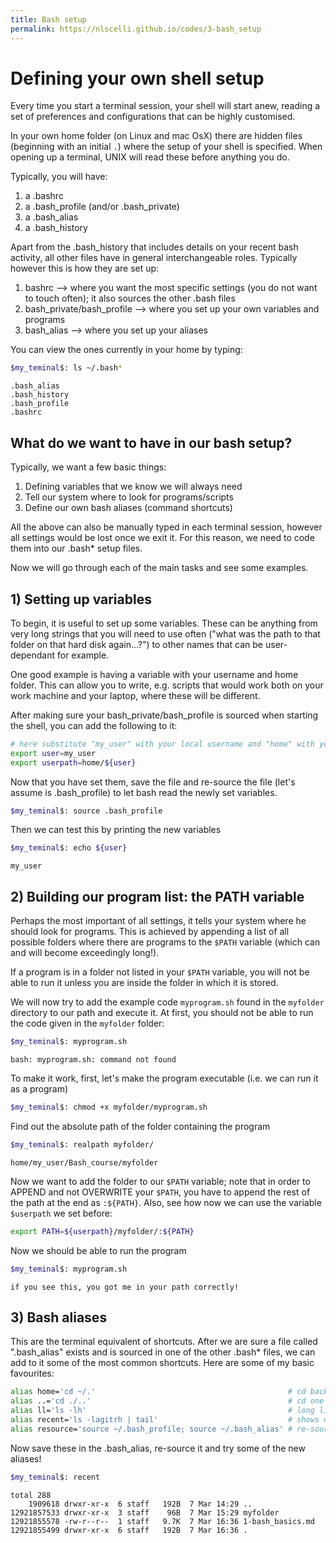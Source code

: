 ```yaml
---
title: Bash setup
permalink: https://nlscelli.github.io/codes/3-bash_setup
---
```


# Defining your own shell setup
Every time you start a terminal session, your shell will start anew, reading a set of preferences and configurations that can be highly customised.

In your own home folder (on Linux and mac OsX) there are hidden files (beginning with an initial `.`) where the setup of your shell is specified. When opening up a terminal, UNIX will read these before anything you do.

Typically, you will have:
1. a .bashrc
2. a .bash_profile (and/or .bash_private)
3. a .bash_alias
4. a .bash_history

Apart from the .bash_history that includes details on your recent bash activity, all other files have in general interchangeable roles. Typically however this is how they are set up:
1. bashrc --> where you want the most specific settings (you do not want to touch often); it also sources the other .bash files
2. bash_private/bash_profile --> where you set up your own variables and programs
3. bash_alias --> where you set up your aliases

You can view the ones currently in your home by typing:
```bash
$my_teminal$: ls ~/.bash*
```

    .bash_alias
    .bash_history
    .bash_profile
    .bashrc


## What do we want to have in our bash setup?
Typically, we want a few basic things:
1. Defining variables that we know we will always need
2. Tell our system where to look for programs/scripts
3. Define our own bash aliases (command shortcuts)

All the above can also be manually typed in each terminal session, however all settings would be lost once we exit it. For this reason, we need to code them into our .bash* setup files.

Now we will go through each of the main tasks and see some examples.

## 1) Setting up variables
To begin, it is useful to set up some variables. These can be anything from very long strings that you will need to use often ("what was the path to that folder on that hard disk again...?") to other names that can be user-dependant for example.

One good example is having a variable with your username and home folder. This can allow you to write, e.g. scripts that would work both on your work machine and your laptop, where these will be different.

After making sure your bash_private/bash_profile is sourced when starting the shell, you can add the following to it:


```bash
# here substitute "my_user" with your local username and "home" with your actual home
export user=my_user
export userpath=home/${user}
```

Now that you have set them, save the file and re-source the file (let's assume is .bash_profile) to let bash read the newly set variables.
```bash
$my_teminal$: source .bash_profile
```
Then we can test this by printing the new variables


```bash
$my_teminal$: echo ${user}
```

    my_user


## 2) Building our program list: the PATH variable
Perhaps the most important of all settings, it tells your system where he should look for programs. This is achieved by appending a list of all possible folders where there are programs to the `$PATH` variable (which can and will become exceedingly long!).

If a program is in a folder not listed in your `$PATH` variable, you will not be able to run it unless you are inside the folder in which it is stored.

We will now try to add the example code `myprogram.sh` found in the `myfolder` directory to our path and execute it. At first, you should not be able to run the code given in the `myfolder` folder:


```bash
$my_teminal$: myprogram.sh
```

    bash: myprogram.sh: command not found




To make it work, first, let's make the program executable (i.e. we can run it as a program)


```bash
$my_teminal$: chmod +x myfolder/myprogram.sh
```

Find out the absolute path of the folder containing the program


```bash
$my_teminal$: realpath myfolder/
```

    home/my_user/Bash_course/myfolder


Now we want to add the folder to our `$PATH` variable; note that in order to APPEND and not OVERWRITE your `$PATH`, you have to append the rest of the path at the end as `:${PATH}`. Also, see how now we can use the variable `$userpath` we set before:


```bash
export PATH=${userpath}/myfolder/:${PATH}
```

Now we should be able to run the program


```bash
$my_teminal$: myprogram.sh
```

    if you see this, you got me in your path correctly!


## 3) Bash aliases
This are the terminal equivalent of shortcuts. After we are sure a file called ".bash_alias" exists and is sourced in one of the other .bash* files, we can add to it some of the most common shortcuts. Here are some of my basic favourites:


```bash
alias home='cd ~/.'                                           # cd back to home
alias ..='cd ./..'                                            # cd one folder back
alias ll='ls -lh'                                             # long list (shows permissions and file sizes)
alias recent='ls -lagitrh | tail'                             # shows most recently edited files
alias resource='source ~/.bash_profile; source ~/.bash_alias' # re-sources the bash session
```

Now save these in the .bash_alias, re-source it and try some of the new aliases!


```bash
$my_teminal$: recent
```

    total 288
        1909618 drwxr-xr-x  6 staff   192B  7 Mar 14:29 ..
    12921857533 drwxr-xr-x  3 staff    96B  7 Mar 15:29 myfolder
    12921855578 -rw-r--r--  1 staff   9.7K  7 Mar 16:36 1-bash_basics.md
    12921855499 drwxr-xr-x  6 staff   192B  7 Mar 16:36 .
